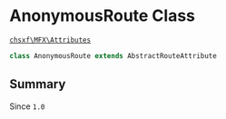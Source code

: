 # AnonymousRoute Class

[`chsxf\MFX\Attributes`](API-Namespace-Attributes)

```php
class AnonymousRoute extends AbstractRouteAttribute
```

## Summary

Since `1.0`

